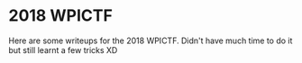 2018 WPICTF
================
Here are some writeups for the 2018 WPICTF. Didn't have much time to do it but still learnt a few tricks XD
